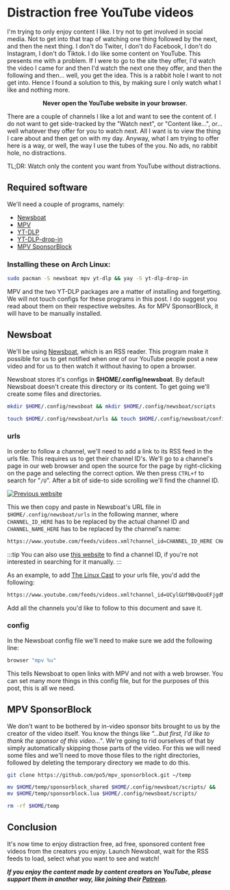 # Distraction free YouTube videos
I'm trying to only enjoy content I like. I try not to get involved in social media. Not to get into that trap of watching one thing followed by the next, and then the next thing. I don't do Twiter, I don't do Facebook, I don't do Instagram, I don't do Tiktok. I do like some content on YouTube. This presents me with a problem. If I were to go to the site they offer, I'd watch the video I came for and then I'd watch the next one they offer, and then the following and then... well, you get the idea. This is a rabbit hole I want to not get into. Hence I found a solution to this, by making sure I only watch what I like and nothing more.

**<center>Never open the YouTube website in your browser.</center>**

There are a couple of channels I like a lot and want to see the content of. I do not want to get side-tracked by the "Watch next", or "Content like...", or... well whatever they offer for you to watch next. All I want is to view the thing I care about and then get on with my day. Anyway, what I am trying to offer here is a way, or well, the way I use the tubes of the you. No ads, no rabbit hole, no distractions.

TL;DR: Watch only the content you want from YouTube without distractions.

## Required software
We'll need a couple of programs, namely:

- [Newsboat](https://newsboat.org/)
- [MPV](https://mpv.io/)
- [YT-DLP](https://github.com/yt-dlp/yt-dlp)
- [YT-DLP-drop-in](https://aur.archlinux.org/packages/yt-dlp-drop-in)
- [MPV SponsorBlock](https://github.com/po5/mpv_sponsorblock)

### Installing these on Arch Linux:
```bash
sudo pacman -S newsboat mpv yt-dlp && yay -S yt-dlp-drop-in
```
MPV and the two YT-DLP packages are a matter of installing and forgetting. We will not touch configs for these programs in this post. I do suggest you read about them on their respective websites. As for MPV SponsorBlock, it will have to be manually installed.

## Newsboat
We'll be using [Newsboat](https://newsboat.org/), which is an RSS reader. This program make it possible for us to get notified when one of our YouTube people post a new video and for us to then watch it without having to open a browser. 

Newsboat stores it's configs in **$HOME/.config/newsboat**. By default Newsboat doesn't create this directory or its content. To get going we'll create some files and directories.
```bash
mkdir $HOME/.config/newsboat && mkdir $HOME/.config/newsboat/scripts
```

```bash
touch $HOME/.config/newsboat/urls && touch $HOME/.config/newsboat/config
```

### urls
In order to follow a channel, we'll need to add a link to its RSS feed in the urls file. This requires us to get their channel ID's. We'll go to a channel's page in our web browser and open the source for the page by right-clicking on the page and selecting the correct option. We then press `CTRL+f` to search for "`/U`". After a bit of side-to side scrolling we'll find the channel ID.

[![Previous website](/img/channel_id_thumb.png)](/img/channel_id.png)

This we then copy and paste in Newsboat's URL file in `$HOME/.config/newsboat/urls` in the following manner, where `CHANNEL_ID_HERE` has to be replaced by the actual channel ID and `CHANNEL_NAME_HERE` has to be replaced by the channel's name:

```bash
https://www.youtube.com/feeds/videos.xml?channel_id=CHANNEL_ID_HERE CHANNEL_NAME_HERE
```
:::tip
You can also use [this website](https://commentpicker.com/youtube-channel-id.php) to find a channel ID, if you're not interested in searching for it manually.
:::

As an example, to add [The Linux Cast](https://www.youtube.com/@TheLinuxCast) to your urls file, you'd add the following:
```bash
https://www.youtube.com/feeds/videos.xml?channel_id=UCylGUf9BvQooEFjgdNudoQg The Linux Cast  
```

Add all the channels you'd like to follow to this document and save it.

### config
In the Newsboat config file we'll need to make sure we add the following line:
```bash
browser "mpv %u"
```

This tells Newsboat to open links with MPV and not with a web browser. You can set many more things in this config file, but for the purposes of this post, this is all we need.

## MPV SponsorBlock
We don't want to be bothered by in-video sponsor bits brought to us by the creator of the video itself. You know the things like *"...but first, I'd like to thank the sponsor of this video..."*. We're going to rid ourselves of that by simply automatically skipping those parts of the video. For this we will need some files and we'll need to move those files to the right directories, followed by deleting the temporary directory we made to do this.
```bash
git clone https://github.com/po5/mpv_sponsorblock.git ~/temp
```

```bash
mv $HOME/temp/sponsorblock_shared $HOME/.config/newsboat/scripts/ &&
mv $HOME/temp/sponsorblock.lua $HOME/.config/newsboat/scripts/
```

```bash
rm -rf $HOME/temp
```

## Conclusion
It's now time to enjoy distraction free, ad free, sponsored content free videos from the creators you enjoy. Launch Newsboat, wait for the RSS feeds to load, select what you want to see and watch!

***If you enjoy the content made by content creators on YouTube, please support them in another way, like joining their [Patreon](https://www.patreon.com/).***
